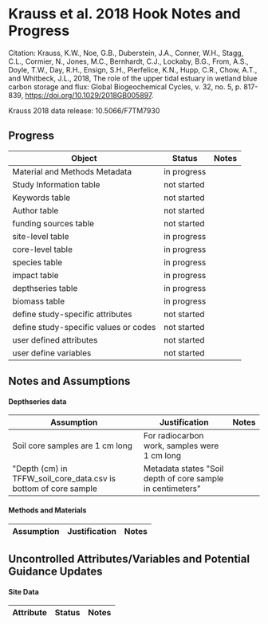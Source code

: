 # Krauss et al. 2018 Hook Notes and Progress

Citation: 
Krauss, K.W., Noe, G.B., Duberstein, J.A., Conner, W.H., Stagg, C.L., Cormier, N., Jones, M.C., Bernhardt, C.J., Lockaby, B.G., From, A.S., Doyle, T.W., Day, R.H., Ensign, S.H., Pierfelice, K.N., Hupp, C.R., Chow, A.T., and Whitbeck, J.L., 2018, The role of the upper tidal estuary in wetland blue carbon storage and flux: Global Biogeochemical Cycles, v. 32, no. 5, p. 817-839, https://doi.org/10.1029/2018GB005897.

Krauss 2018 data release:
10.5066/F7TM7930


## Progress 

Object | Status | Notes
------------- | ------------- | -------------
Material and Methods Metadata | in progress | 
Study Information table | not started | 
Keywords table | not started | 
Author table | not started |
funding sources table | not started |
site-level table | in progress | 
core-level table | in progress | 
species table | in progress | 
impact table | in progress | 
depthseries table | in progress |
biomass table | in progress |
define study-specific attributes | not started |
define study-specific values or codes | not started |
user defined attributes | not started | 
user define variables | not started | 

## Notes and Assumptions


#### Depthseries data

Assumption | Justification | Notes
------------- | ------------- | -------------
Soil core samples are 1 cm long | For radiocarbon work, samples were 1 cm long | 
"Depth (cm) in TFFW_soil_core_data.csv is bottom of core sample | Metadata states "Soil depth of core sample in centimeters" |

#### Methods and Materials

Assumption | Justification | Notes
------------- | ------------- | -------------


## Uncontrolled Attributes/Variables and Potential Guidance Updates

#### Site Data

Attribute | Status | Notes
------------- | ------------- | -------------



